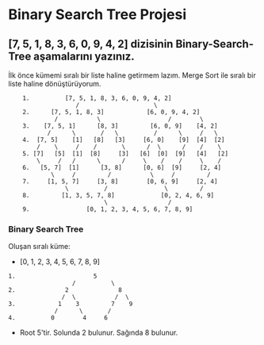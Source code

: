 # Binary Search Tree Projesi

## **[7, 5, 1, 8, 3, 6, 0, 9, 4, 2] dizisinin Binary-Search-Tree aşamalarını yazınız.**

İlk önce kümemi sıralı bir liste haline getirmem lazım. Merge Sort ile sıralı bir liste haline dönüştürüyorum.

```
    1.          [7, 5, 1, 8, 3, 6, 0, 9, 4, 2]
                   /                     \
    2.      [7, 5, 1, 8, 3]            [6, 0, 9, 4, 2]
             /           \                   /        \
    3.    [7, 5, 1]      [8, 3]         [6, 0, 9]    [4, 2]
           /      \       /   \          /      \     /   \
    4.  [7, 5]    [1]   [8]   [3]     [6, 0]    [9]  [4]  [2]
        /    \     /    /       \      /  \      /    /    \
    5. [7]   [5]  [1]  [8]     [3]   [6]  [0]  [9]   [4]   [2]
        \     /   /      \      /     \    /    /     \    /
    6.   [5, 7]  [1]      [3, 8]      [0, 6]  [9]     [2, 4]
            \     /         /           \     /         /
    7.     [1, 5, 7]     [3, 8]        [0, 6, 9]     [2, 4]
                \          /                \         /
    8.         [1, 3, 5, 7, 8]             [0, 2, 4, 6, 9]
                           \                 /
    9.                [0, 1, 2, 3, 4, 5, 6, 7, 8, 9]
```

### Binary Search Tree

Oluşan sıralı küme:
* [0, 1, 2, 3, 4, 5, 6, 7, 8, 9]

```
1.                      5
                  /          \
2.              2              8
               /  \           /  \
3.            1    3         7    9
             /      \       /
4.          0        4     6
```

* Root 5'tir. Solunda 2 bulunur. Sağında 8 bulunur.
